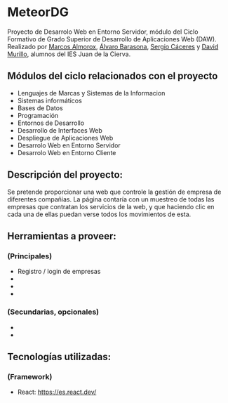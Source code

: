 # MeteorDG
Proyecto de Desarrolo Web en Entorno Servidor, módulo del Ciclo Formativo de Grado Superior de Desarrollo de Aplicaciones Web (DAW).
Realizado por [Marcos Almorox](https://github.com/malmorox), [Álvaro Barasona](https://github.com/alvarobarasona), [Sergio Cáceres](https://github.com/Eracres) y [David Murillo](https://github.com/DavidMurillo13), alumnos del IES Juan de la Cierva.

## Módulos del ciclo relacionados con el proyecto
- Lenguajes de Marcas y Sistemas de la Informacion
- Sistemas informáticos
- Bases de Datos
- Programación
- Entornos de Desarrollo
- Desarrollo de Interfaces Web
- Despliegue de Aplicaciones Web
- Desarrolo Web en Entorno Servidor
- Desarrolo Web en Entorno Cliente

## Descripción del proyecto:
Se pretende proporcionar una web que controle la gestión de empresa de diferentes compañias. La página contaría con un muestreo de todas las empresas que contratan los servicios de la web, y que haciendo clic en cada una de ellas puedan verse todos los movimientos de esta.


## Herramientas a proveer:
### (Principales)
- Registro / login de empresas
-
-
-
### (Secundarias, opcionales)
- 
-

## Tecnologías utilizadas:
### (Framework)
- React: https://es.react.dev/
